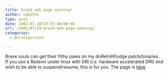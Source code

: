 ```yaml
---
title: Grand web page opening!
author: cpbotha
type: post
date: 2002-07-28T23:57:00+00:00
url: /2002/07/28/grand-web-page-opening/
categories:
  - Uncategorized

---
```

Brave souls can get their filthy paws on my driReInitKludge patch/binaries. If you use a Radeon under linux with DRI (i.e. hardware accelerated DRI) and wish to be able to suspend/resume, this is for you. The page is [here][1]

 [1]: http://cpbotha.net/dri_reinit_kludge.html
